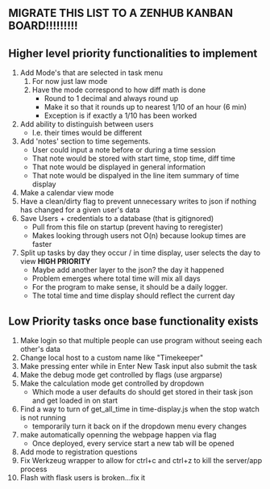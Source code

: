 ## MIGRATE THIS LIST TO A ZENHUB KANBAN BOARD!!!!!!!!!

## Higher level priority functionalities to implement
1. Add Mode's that are selected in task menu
    1. For now just law mode
    2. Have the mode correspond to how diff math is done 
        * Round to 1 decimal and always round up
        * Make it so that it rounds up to nearest 1/10 of an hour (6 min)
        * Exception is if exactly a 1/10 has been worked
2. Add ability to distinguish between users 
    * I.e. their times would be different
3. Add 'notes' section to time segements. 
    * User could input a note before or during a time session
    * That note would be stored with start time, stop time, diff time
    * That note would be displayed in general information 
    * That note would be dispalyed in the line item summary of time display
4. Make a calendar view mode
5. Have a clean/dirty flag to prevent unnecessary writes to json if nothing has changed for a given user's data
6. Save Users + credentials to a database (that is gitignored)
    * Pull from this file on startup (prevent having to reregister)
    * Makes looking through users not O(n) because lookup times are faster 
7. Split up tasks by day they occur / in time display, user selects the day to view **HIGH PRIORITY**
    * Maybe add another layer to the json? the day it happened
    * Problem emerges where total time will mix all days
    * For the program to make sense, it should be a daily logger.
    * The total time and time display should reflect the current day

## Low Priority tasks once base functionality exists
1. Make login so that multiple people can use program without seeing each other's data
2. Change local host to a custom name like "Timekeeper"
3. Make pressing enter while in Enter New Task input also submit the task
4. Make the debug mode get controlled by flags (use argparse)
5. Make the calculation mode get controlled by dropdown
    * Which mode a user defaults do should get stored in their task json and get loaded in on start
6. Find a way to turn of get_all_time in time-display.js when the stop watch is not running 
    * temporarily turn it back on if the dropdown menu every changes
7. make automatically openning the webpage happen via flag
    * Once deployed, every service start a new tab will be opened
8. Add mode to registration questions
9. Fix Werkzeug wrapper to allow for ctrl+c and ctrl+z to kill the server/app process
10. Flash with flask users is broken...fix it